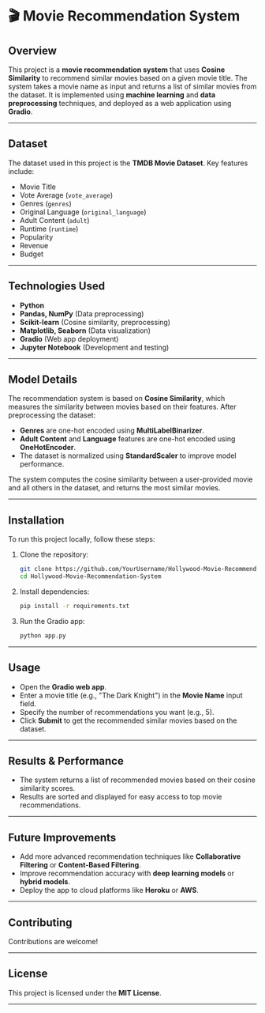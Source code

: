 # 🎬  Movie Recommendation System

## Overview

This project is a **movie recommendation system** that uses **Cosine Similarity** to recommend similar movies based on a given movie title. The system takes a movie name as input and returns a list of similar movies from the dataset. It is implemented using **machine learning** and **data preprocessing** techniques, and deployed as a web application using **Gradio**.

---

## Dataset

The dataset used in this project is the **TMDB Movie Dataset**. Key features include:

* Movie Title
* Vote Average (`vote_average`)
* Genres (`genres`)
* Original Language (`original_language`)
* Adult Content (`adult`)
* Runtime (`runtime`)
* Popularity
* Revenue
* Budget

---

## Technologies Used

* **Python**
* **Pandas, NumPy** (Data preprocessing)
* **Scikit-learn** (Cosine similarity, preprocessing)
* **Matplotlib, Seaborn** (Data visualization)
* **Gradio** (Web app deployment)
* **Jupyter Notebook** (Development and testing)

---

## Model Details

The recommendation system is based on **Cosine Similarity**, which measures the similarity between movies based on their features. After preprocessing the dataset:

* **Genres** are one-hot encoded using **MultiLabelBinarizer**.
* **Adult Content** and **Language** features are one-hot encoded using **OneHotEncoder**.
* The dataset is normalized using **StandardScaler** to improve model performance.

The system computes the cosine similarity between a user-provided movie and all others in the dataset, and returns the most similar movies.

---

## Installation

To run this project locally, follow these steps:

1. Clone the repository:

   ```bash
   git clone https://github.com/YourUsername/Hollywood-Movie-Recommendation-System.git
   cd Hollywood-Movie-Recommendation-System
   ```

2. Install dependencies:

   ```bash
   pip install -r requirements.txt
   ```

3. Run the Gradio app:

   ```bash
   python app.py
   ```

---

## Usage

* Open the **Gradio web app**.
* Enter a movie title (e.g., "The Dark Knight") in the **Movie Name** input field.
* Specify the number of recommendations you want (e.g., 5).
* Click **Submit** to get the recommended similar movies based on the dataset.

---

## Results & Performance

* The system returns a list of recommended movies based on their cosine similarity scores.
* Results are sorted and displayed for easy access to top movie recommendations.

---

## Future Improvements

* Add more advanced recommendation techniques like **Collaborative Filtering** or **Content-Based Filtering**.
* Improve recommendation accuracy with **deep learning models** or **hybrid models**.
* Deploy the app to cloud platforms like **Heroku** or **AWS**.

---

## Contributing

Contributions are welcome! 

---

## License

This project is licensed under the **MIT License**.

---


